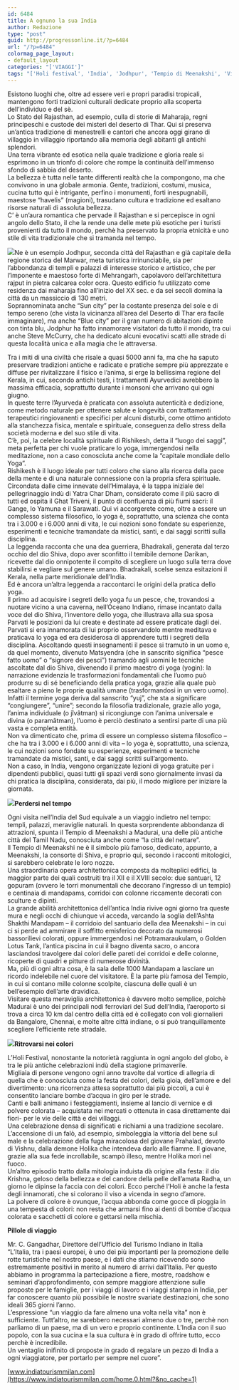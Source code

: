 ```yaml
---
id: 6484
title: A ognuno la sua India
author: Redazione
type: "post"
guid: http://progressonline.it/?p=6484
url: "/?p=6484"
colormag_page_layout:
- default_layout
categories: "['VIAGGI']"
tags: "['Holi festival', 'India', 'Jodhpur', 'Tempio di Meenakshi', 'Viaggi', 'yoga']"
---
```


Esistono luoghi che, oltre ad essere veri e propri paradisi tropicali, mantengono forti tradizioni culturali dedicate proprio alla scoperta dell’individuo e del sè.  
Lo Stato del Rajasthan, ad esempio, culla di storie di Maharaja, regni principeschi e custode dei misteri del deserto di Thar. Qui si preserva un’antica tradizione di menestrelli e cantori che ancora oggi girano di villaggio in villaggio riportando alla memoria degli abitanti gli antichi splendori.  
Una terra vibrante ed esotica nella quale tradizione e gloria reale si esprimono in un trionfo di colore che rompe la continuità dell’immenso sfondo di sabbia del deserto.  
La bellezza è tutta nelle tante differenti realtà che la compongono, ma che convivono in una globale armonia. Gente, tradizioni, costumi, musica, cucina tutto qui è intrigante, perfino i monumenti, forti inespugnabili, maestose “havelis” (magioni), trasudano cultura e tradizione ed esaltano risorse naturali di assoluta bellezza.  
C’ è un’aura romantica che pervade il Rajasthan e si percepisce in ogni angolo dello Stato, il che la rende una delle mete più esotiche per i turisti provenienti da tutto il mondo, perchè ha preservato la propria etnicità e uno stile di vita tradizionale che si tramanda nel tempo.

![](https://progressonline.it/wp-content/uploads/2017/10/JODHPUR-FRUIT-VENDOR-JODHPUR-INDIA-1996-by-STEVE-MCCURRY-Born-1950-C32387-300x201.jpg)Ne è un esempio Jodhpur, seconda città del Rajasthan e già capitale della regione storica del Marwar, meta turistica irrinunciabile, sia per l’abbondanza di templi e palazzi di interesse storico e artistico, che per l’imponente e maestoso forte di Mehrangarh, capolavoro dell’architettura rajput in pietra calcarea color ocra. Questo edificio fu utilizzato come residenza dai maharaja fino all’inizio del XX sec. e da sei secoli domina la città da un massiccio di 130 metri.  
Soprannominata anche “Sun city” per la costante presenza del sole e di tempo sereno (che vista la vicinanza all’area del Deserto di Thar era facile immaginare), ma anche “Blue city” per il gran numero di abitazioni dipinte con tinta blu, Jodphur ha fatto innamorare visitatori da tutto il mondo, tra cui anche Steve McCurry, che ha dedicato alcuni evocativi scatti alle strade di questa località unica e alla magia che le attraversa.

Tra i miti di una civiltà che risale a quasi 5000 anni fa, ma che ha saputo preservare tradizioni antiche e radicate e pratiche sempre più apprezzate e diffuse per rivitalizzare il fisico e l’anima, si erge la bellissima regione del Kerala, in cui, secondo antichi testi, i trattamenti Ayurvedici avrebbero la massima efficacia, soprattutto durante i monsoni che arrivano qui ogni giugno.  
In queste terre l’Ayurveda è praticata con assoluta autenticità e dedizione, come metodo naturale per ottenere salute e longevità con trattamenti terapeutici ringiovanenti e specifici per alcuni disturbi, come ottimo antidoto alla stanchezza fisica, mentale e spirituale, conseguenza dello stress della società moderna e del suo stile di vita.  
C’è, poi, la celebre località spirituale di Rishikesh, detta il “luogo dei saggi”, meta perfetta per chi vuole praticare lo yoga, immergendosi nella meditazione, non a caso conosciuta anche come la “capitale mondiale dello Yoga”.  
Rishikesh è il luogo ideale per tutti coloro che siano alla ricerca della pace della mente e di una naturale connessione con la propria sfera spirituale. Circondata dalle cime innevate dell’Himalaya, è la tappa iniziale del pellegrinaggio indù di Yatra Char Dham, considerato come il più sacro di tutti ed ospita il Ghat Triveni, il punto di confluenza di più fiumi sacri: il Gange, lo Yamuna e il Sarawati. Qui vi accorgerete come, oltre a essere un complesso sistema filosofico, lo yoga è, soprattutto, una scienza che conta tra i 3.000 e i 6.000 anni di vita, le cui nozioni sono fondate su esperienze, esperimenti e tecniche tramandate da mistici, santi, e dai saggi scritti sulla disciplina.  
La leggenda racconta che una dea guerriera, Bhadrakali, generata dal terzo occhio del dio Shiva, dopo aver sconfitto il temibile demone Darikan, ricevette dal dio onnipotente il compito di scegliere un luogo sulla terra dove stabilirsi e vegliare sul genere umano. Bhadrakali, scelse senza esitazioni il Kerala, nella parte meridionale dell’India.  
Ed è ancora un’altra leggenda a raccontarci le origini della pratica dello yoga.  
Il primo ad acquisire i segreti dello yoga fu un pesce, che, trovandosi a nuotare vicino a una caverna, nell’Oceano Indiano, rimase incantato dalla voce del dio Shiva, l’inventore dello yoga, che illustrava alla sua sposa Parvati le posizioni da lui create e destinate ad essere praticate dagli dei. Parvati si era innamorata di lui proprio osservandolo mentre meditava e praticava lo yoga ed era desiderosa di apprendere tutti i segreti della disciplina. Ascoltando questi insegnamenti il pesce si tramutò in un uomo e, da quel momento, divenuto Matsyendra (che in sanscrito significa “pesce fatto uomo” o “signore dei pesci”) tramandò agli uomini le tecniche ascoltate dal dio Shiva, divenendo il primo maestro di yoga (yogin): la narrazione evidenzia le trasformazioni fondamentali che l’uomo può produrre su di sé beneficiando della pratica yoga, grazie alla quale può esaltare a pieno le proprie qualità umane (trasformandosi in un vero uomo). Infatti il termine yoga deriva dal sanscrito “yuj”, che sta a significare “congiungere”, “unire”; secondo la filosofia tradizionale, grazie allo yoga, l’anima individuale (o jîvâtman) si ricongiunge con l’anima universale e divina (o paramâtman), l’uomo è perciò destinato a sentirsi parte di una più vasta e completa entità.  
Non va dimenticato che, prima di essere un complesso sistema filosofico – che ha tra i 3.000 e i 6.000 anni di vita – lo yoga è, soprattutto, una scienza, le cui nozioni sono fondate su esperienze, esperimenti e tecniche tramandate da mistici, santi, e dai saggi scritti sull’argomento.  
Non a caso, in India, vengono organizzate lezioni di yoga gratuite per i dipendenti pubblici, quasi tutti gli spazi verdi sono giornalmente invasi da chi pratica la disciplina, considerata, dai più, il modo migliore per iniziare la giornata.

**![](https://progressonline.it/wp-content/uploads/2017/10/16455140-rilievi-colorate-di-divinit-ind-nel-tempio-di-Meenakshi-Archivio-Fotografico-300x200.jpg)Perdersi nel tempo**

Ogni visita nell’India del Sud equivale a un viaggio indietro nel tempo: templi, palazzi, meraviglie naturali. In questa sorprendente abbondanza di attrazioni, spunta il Tempio di Meenakshi a Madurai, una delle più antiche città del Tamil Nadu, conosciuta anche come “la città del nettare”.  
Il Tempio di Meenakshi ne è il simbolo più famoso, dedicato, appunto, a Meenakshi, la consorte di Shiva, e proprio qui, secondo i racconti mitologici, si sarebbero celebrate le loro nozze.  
Una straordinaria opera architettonica composta da molteplici edifici, la maggior parte dei quali costruiti tra il XII e il XVIII secolo: due santuari, 12 gopuram (ovvero le torri monumentali che decorano l’ingresso di un tempio) e centinaia di mandapams, corridoi con colonne riccamente decorati con sculture e dipinti.  
La grande abilità architettonica dell’antica India rivive ogni giorno tra queste mura e negli occhi di chiunque vi acceda, varcando la soglia dell’Ashta Shakthi Mandapam – il corridoio del santuario della dea Meenakshi – in cui ci si perde ad ammirare il soffitto emisferico decorato da numerosi bassorilievi colorati, oppure immergendosi nel Potramaraukulam, o Golden Lotus Tank, l’antica piscina in cui il bagno diventa sacro, o ancora lasciandosi travolgere dai colori delle pareti dei corridoi e delle colonne, ricoperte di quadri e pitture di numerose divinità.  
Ma, più di ogni altra cosa, è la sala delle 1000 Mandapam a lasciare un ricordo indelebile nel cuore del visitatore. È la parte più famosa del Tempio, in cui si contano mille colonne scolpite, ciascuna delle quali è un bell’esempio dell’arte dravidica.  
Visitare questa meraviglia architettonica è davvero molto semplice, poichè Madurai è uno dei principali nodi ferroviari del Sud dell’India, l’aeroporto si trova a circa 10 km dal centro della città ed è collegato con voli giornalieri da Bangalore, Chennai, e molte altre città indiane, o si può tranquillamente scegliere l’efficiente rete stradale.

**![](https://progressonline.it/wp-content/uploads/2017/10/552afdde6a418df2d4d986a2812fe736-300x199.jpg)Ritrovarsi nei colori**

L’Holi Festival, nonostante la notorietà raggiunta in ogni angolo del globo, è tra le più antiche celebrazioni indù della stagione primaverile.  
Migliaia di persone vengono ogni anno travolte dal vortice di allegria di quella che è conosciuta come la festa dei colori, della gioia, dell’amore e del divertimento: una ricorrenza attesa soprattutto dai più piccoli, a cui è consentito lanciare bombe d’acqua in giro per le strade.  
Canti e balli animano i festeggiamenti, insieme al lancio di vernice e di polvere colorata – acquistata nei mercati o ottenuta in casa direttamente dai fiori- per le vie delle città e dei villaggi.  
Una celebrazione densa di significati e richiami a una tradizione secolare. L’accensione di un falò, ad esempio, simboleggia la vittoria del bene sul male e la celebrazione della fuga miracolosa del giovane Prahalad, devoto di Vishnu, dalla demone Holika che intendeva darlo alle fiamme. Il giovane, grazie alla sua fede incrollabile, scampò illeso, mentre Holika morì nel fuoco.  
Un’altro episodio tratto dalla mitologia induista dà origine alla festa: il dio Krishna, geloso della bellezza e del candore della pelle dell’amata Radha, un giorno le dipinse la faccia con dei colori. Ecco perché l’Holi è anche la festa degli innamorati, che si colorano il viso a vicenda in segno d’amore.  
La polvere di colore è ovunque, l’acqua abbonda come gocce di pioggia in una tempesta di colori: non resta che armarsi fino ai denti di bombe d’acqua colorata e sacchetti di colore e gettarsi nella mischia.

**Pillole di viaggio**

Mr. C. Gangadhar, Direttore dell’Ufficio del Turismo Indiano in Italia  
“L’Italia, tra i paesi europei, è uno dei più importanti per la promozione delle rotte turistiche nel nostro paese, e i dati che stiamo ricevendo sono estremamente positivi in merito al numero di arrivi dall’Italia. Per questo abbiamo in programma la partecipazione a fiere, mostre, roadshow e seminari d’approfondimento, con sempre maggiore attenzione sulle proposte per le famiglie, per i viaggi di lavoro e i viaggi stampa in India, per far conoscere quanto più possibile le nostre svariate destinazioni, che sono ideali 365 giorni l’anno.  
L’espressione “un viaggio da fare almeno una volta nella vita” non è sufficiente. Tutt’altro, ne sarebbero necessari almeno due o tre, perchè non parliamo di un paese, ma di un vero e proprio continente. L’India con il suo popolo, con la sua cucina e la sua cultura è in grado di offrire tutto, ecco perchè è incredibile.  
Un ventaglio inifinito di proposte in grado di regalare un pezzo di India a ogni viaggiatore, per portarlo per sempre nel cuore”.

[www.indiatourismmilan.com](https://www.indiatourismmilan.com/home.0.html?&no_cache=1)